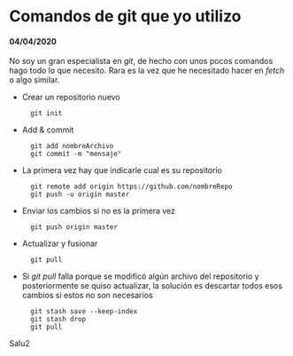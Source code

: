 # Comandos de git que yo utilizo
#### 04/04/2020

No soy un gran especialista en *git*, de hecho con unos pocos comandos hago todo lo que necesito. Rara es la vez que he necesitado hacer en *fetch* o algo similar.

- Crear un repositorio nuevo

        git init

- Add & commit

        git add nombreArchivo
        git commit -m "mensaje"

- La primera vez hay que indicarle cual es su repositorio

        git remote add origin https://github.com/nombreRepo
        git push -u origin master

- Enviar los cambios si no es la primera vez

        git push origin master

- Actualizar y fusionar

        git pull

- Si *git pull* falla porque se modificó algún archivo del repositorio y posteriormente se quiso actualizar, la solución es descartar todos esos cambios si estos no son necesarios

        git stash save --keep-index
        git stash drop
        git pull

Salu2
